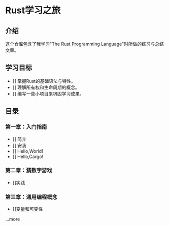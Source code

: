 # Rust学习之旅

## 介绍

这个仓库包含了我学习"The Rust Programming Language"时所做的练习与总结文章。

## 学习目标

- [] 掌握Rust的基础语法与特性。
- [] 理解所有权和生命周期的概念。
- [] 编写一些小项目来巩固学习成果。

## 目录

### 第一章：入门指南

- [] 简介
- [] 安装
- [] Hello,World!
- [] Hello,Cargo!

### 第二章：猜数字游戏

- []实践

### 第三章：通用编程概念

- []变量和可变性

...more
